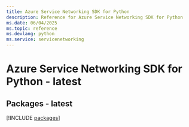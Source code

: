 ```yaml
---
title: Azure Service Networking SDK for Python
description: Reference for Azure Service Networking SDK for Python
ms.date: 06/04/2025
ms.topic: reference
ms.devlang: python
ms.service: servicenetworking
---
```

# Azure Service Networking SDK for Python - latest
## Packages - latest
[!INCLUDE [packages](service-networking-index.md)]
